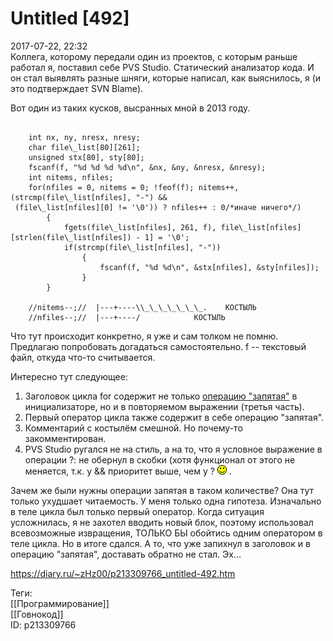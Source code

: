 Untitled [492]
===============

   
 2017-07-22, 22:32   
  Коллега, которому передали один из проектов, с которым раньше работал я, поставил себе PVS Studio. Статический анализатор кода. И он стал выявлять разные шняги, которые написал, как выяснилось, я (и это подтверждает SVN Blame).   
   
 Вот один из таких кусков, высранных мной в 2013 году.   
 
```
  
    int nx, ny, nresx, nresy;  
    char file\_list[80][261];  
    unsigned stx[80], sty[80];  
    fscanf(f, "%d %d %d %d\n", &nx, &ny, &nresx, &nresy);  
    int nitems, nfiles;  
    for(nfiles = 0, nitems = 0; !feof(f); nitems++, (strcmp(file\_list[nfiles], "-") &&  
 (file\_list[nfiles][0] != '\0')) ? nfiles++ : 0/*иначе ничего*/)  
        {  
            fgets(file\_list[nfiles], 261, f), file\_list[nfiles][strlen(file\_list[nfiles]) - 1] = '\0';  
            if(strcmp(file\_list[nfiles], "-"))  
                {  
                    fscanf(f, "%d %d\n", &stx[nfiles], &sty[nfiles]);  
                }  
        }  
  
    //nitems--;//  |---+----\\_\_\_\_\_\_\_.    КОСТЫЛЬ  
    //nfiles--;//  |---+----/            КОСТЫЛЬ
```
   
   
 Что тут происходит конкретно, я уже и сам толком не помню. Предлагаю попробовать догадаться самостоятельно. f -- текстовый файл, откуда что-то считывается.   
   
 Интересно тут следующее:   
 1. Заголовок цикла for содержит не только  [операцию "запятая"](Операция%20запятая%20в%20Си%20Операция%20Факап)  в инициализаторе, но и в повторяемом выражении (третья часть).   
 2. Первый оператор цикла также содержит в себе операцию "запятая".   
 3. Комментарий с костылём смешной. Но почему-то закомментирован.   
 4. PVS Studio ругался не на стиль, а на то, что я условное выражение в операции ?: не обернул в скобки (хотя функционал от этого не меняется, т.к. у && приоритет выше, чем у ? ![:)](pics/3.gif) .   
   
 Зачем же были нужны операции запятая в таком количестве? Она тут только ухудшает читаемость. У меня только одна гипотеза. Изначально в теле цикла был только первый оператор. Когда ситуация усложнилась, я не захотел вводить новый блок, поэтому использовал всевозможные извращения, ТОЛЬКО БЫ обойтись одним оператором в теле цикла. Но в итоге сдался. А то, что уже запихнул в заголовок и в операцию "запятая", доставать обратно не стал. Эх...   
    
 <https://diary.ru/~zHz00/p213309766_untitled-492.htm>   
   
 Теги:   
 [[Программирование]]   
 [[Говнокод]]   
 ID: p213309766